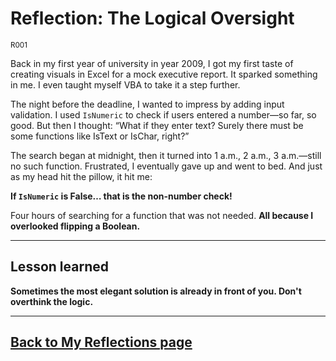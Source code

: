 # Reflection: The Logical Oversight

<sup> R001 </sup>


Back in my first year of university in year 2009, I got my first taste of creating visuals in Excel for a mock executive report. It sparked something in me. I even taught myself VBA to take it a step further.

The night before the deadline, I wanted to impress by adding input validation. I used `IsNumeric` to check if users entered a number—so far, so good. But then I thought: “What if they enter text? Surely there must be some functions like IsText or IsChar, right?”

The search began at midnight, then it turned into 1 a.m., 2 a.m., 3 a.m.—still no such function. Frustrated, I eventually gave up and went to bed. And just as my head hit the pillow, it hit me:

**If `IsNumeric` is False… that is the non-number check!**

Four hours of searching for a function that was not needed. **All because I overlooked flipping a Boolean.**


---

## Lesson learned

**Sometimes the most elegant solution is already in front of you. Don't overthink the logic.**


---
[Back to My Reflections page](../reflections.md)
---
